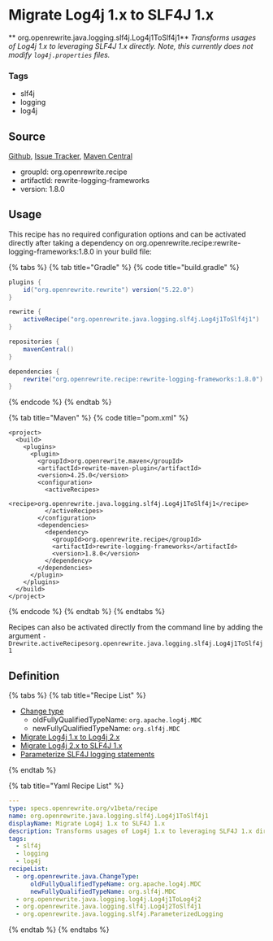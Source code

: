 # Migrate Log4j 1.x to SLF4J 1.x

** org.openrewrite.java.logging.slf4j.Log4j1ToSlf4j1**
_Transforms usages of Log4j 1.x to leveraging SLF4J 1.x directly. Note, this currently does not modify `log4j.properties` files._

### Tags

* slf4j
* logging
* log4j

## Source

[Github](https://github.com/openrewrite/rewrite-logging-frameworks), [Issue Tracker](https://github.com/openrewrite/rewrite-logging-frameworks/issues), [Maven Central](https://search.maven.org/artifact/org.openrewrite.recipe/rewrite-logging-frameworks/1.8.0/jar)

* groupId: org.openrewrite.recipe
* artifactId: rewrite-logging-frameworks
* version: 1.8.0


## Usage

This recipe has no required configuration options and can be activated directly after taking a dependency on org.openrewrite.recipe:rewrite-logging-frameworks:1.8.0 in your build file:

{% tabs %}
{% tab title="Gradle" %}
{% code title="build.gradle" %}
```groovy
plugins {
    id("org.openrewrite.rewrite") version("5.22.0")
}

rewrite {
    activeRecipe("org.openrewrite.java.logging.slf4j.Log4j1ToSlf4j1")
}

repositories {
    mavenCentral()
}

dependencies {
    rewrite("org.openrewrite.recipe:rewrite-logging-frameworks:1.8.0")
}
```
{% endcode %}
{% endtab %}

{% tab title="Maven" %}
{% code title="pom.xml" %}
```markup
<project>
  <build>
    <plugins>
      <plugin>
        <groupId>org.openrewrite.maven</groupId>
        <artifactId>rewrite-maven-plugin</artifactId>
        <version>4.25.0</version>
        <configuration>
          <activeRecipes>
            <recipe>org.openrewrite.java.logging.slf4j.Log4j1ToSlf4j1</recipe>
          </activeRecipes>
        </configuration>
        <dependencies>
          <dependency>
            <groupId>org.openrewrite.recipe</groupId>
            <artifactId>rewrite-logging-frameworks</artifactId>
            <version>1.8.0</version>
          </dependency>
        </dependencies>
      </plugin>
    </plugins>
  </build>
</project>
```
{% endcode %}
{% endtab %}
{% endtabs %}

Recipes can also be activated directly from the command line by adding the argument `-Drewrite.activeRecipesorg.openrewrite.java.logging.slf4j.Log4j1ToSlf4j1`

## Definition

{% tabs %}
{% tab title="Recipe List" %}
* [Change type](../../../java/changetype.md)
  * oldFullyQualifiedTypeName: `org.apache.log4j.MDC`
  * newFullyQualifiedTypeName: `org.slf4j.MDC`
* [Migrate Log4j 1.x to Log4j 2.x](../../../java/logging/log4j/log4j1tolog4j2.md)
* [Migrate Log4j 2.x to SLF4J 1.x](../../../java/logging/slf4j/log4j2toslf4j1.md)
* [Parameterize SLF4J logging statements](../../../java/logging/slf4j/parameterizedlogging.md)

{% endtab %}

{% tab title="Yaml Recipe List" %}
```yaml
---
type: specs.openrewrite.org/v1beta/recipe
name: org.openrewrite.java.logging.slf4j.Log4j1ToSlf4j1
displayName: Migrate Log4j 1.x to SLF4J 1.x
description: Transforms usages of Log4j 1.x to leveraging SLF4J 1.x directly. Note, this currently does not modify `log4j.properties` files.
tags:
  - slf4j
  - logging
  - log4j
recipeList:
  - org.openrewrite.java.ChangeType:
      oldFullyQualifiedTypeName: org.apache.log4j.MDC
      newFullyQualifiedTypeName: org.slf4j.MDC
  - org.openrewrite.java.logging.log4j.Log4j1ToLog4j2
  - org.openrewrite.java.logging.slf4j.Log4j2ToSlf4j1
  - org.openrewrite.java.logging.slf4j.ParameterizedLogging

```
{% endtab %}
{% endtabs %}

